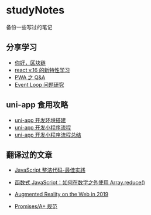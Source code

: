 # studyNotes

备份一些写过的笔记

## 分享学习

- [你好，区块链](https://github.com/kaisa911/studyNotes/issues/1)
- [react v.16 的新特性学习](https://github.com/kaisa911/studyNotes/issues/2)
- [PWA 之 Q&A](https://github.com/kaisa911/studyNotes/issues/3)
- [Event Loop 问题研究](https://github.com/kaisa911/studyNotes/issues/5)

## uni-app 食用攻略

- [uni-app 开发环境搭建](https://github.com/kaisa911/studyNotes/issues/7)
- [uni-app 开发小程序流程](https://github.com/kaisa911/studyNotes/issues/8)
- [uni-app 开发小程序流程总结](https://github.com/kaisa911/studyNotes/issues/9)

## 翻译过的文章

- [JavaScript 整洁代码-最佳实践](https://github.com/kaisa911/studyNotes/blob/master/src/translations/Javascript%E6%95%B4%E6%B4%81%E4%BB%A3%E7%A0%81-%E6%9C%80%E4%BD%B3%E5%AE%9E%E8%B7%B5.md)
- [函数式 JavaScript：如何在数字之外使用 Array.reduce()](https://github.com/kaisa911/studyNotes/blob/master/src/translations/%E5%87%BD%E6%95%B0%E5%BC%8FJS-%E7%94%A8reduce%E5%81%9A%E6%9B%B4%E5%A4%9A%E4%BA%8B%E6%83%85.md)
- [Augmented Reality on the Web in 2019](https://github.com/kaisa911/studyNotes/blob/master/src/translations/2019%20%E5%B9%B4%E5%A2%9E%E5%BC%BA%E7%8E%B0%E5%AE%9E%E5%9C%A8%20web%20%E7%AB%AF%E7%9A%84%E5%BA%94%E7%94%A8.md)

- [Promises/A+ 规范]()
